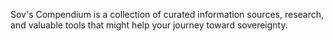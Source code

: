 Sov's Compendium is a collection of curated information sources, research, and valuable tools that might help your journey toward sovereignty.  